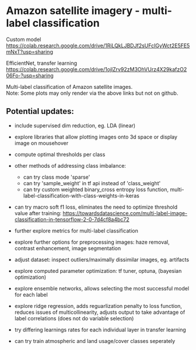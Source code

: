 # Amazon satellite imagery - multi-label classification

Custom model  
https://colab.research.google.com/drive/1RiLQkLJBDJf2sUFcIGyWct2E5FE5mNxT?usp=sharing

EfficientNet, transfer learning  
https://colab.research.google.com/drive/1ojlZrv92zM3OhVUrz4X29kafzO206Fo-?usp=sharing

Multi-label classification of Amazon satellite images.  
Note: Some plots may only render via the above links but not on github.

## Potential updates:
- include supervised dim reduction, eg. LDA (linear)
- explore libraries that allow plotting images onto 3d space or display image on mousehover

- compute optimal thresholds per class
- other methods of addressing class imbalance: 
  - can try class mode 'sparse'
  - can try 'sample_weight' in tf api instead of 'class_weight' 
  - can try custom weighted binary_cross entropy loss function, multi-label-classification-with-class-weights-in-keras
- can try macro soft f1 loss, eliminates the need to optimize threshold value after training: https://towardsdatascience.com/multi-label-image-classification-in-tensorflow-2-0-7d4cf8a4bc72
- further explore metrics for multi-label classification 

- explore further options for preprocessing images: haze removal, contrast enhancement, image segmentation
- adjust dataset: inspect outliers/maximally dissimilar images, eg. artifacts

- explore computed parameter optimization: tf tuner, optuna, (bayesian optimization)
- explore ensemble networks, allows selecting the most successful model for each label  
- explore ridge regression, adds reguarlization penalty to loss function, reduces issues of multicollinearity, adjusts output to take advantage of label correlations (does not do variable selection)
- try differing learnings rates for each individual layer in transfer learning
- can try train atmospheric and land usage/cover classes seperately
